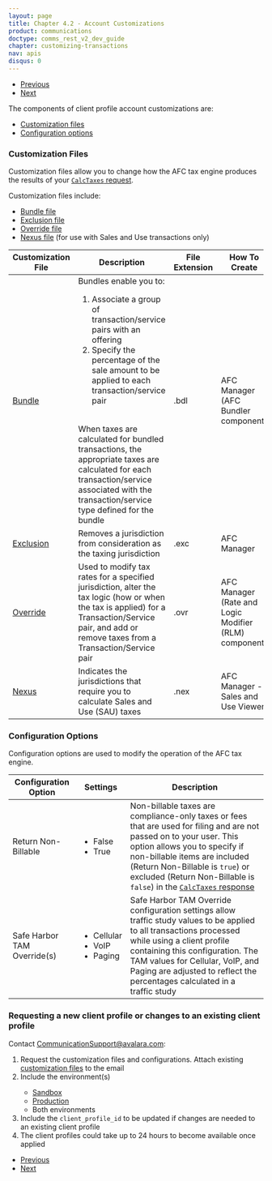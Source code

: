 ```yaml
---
layout: page
title: Chapter 4.2 - Account Customizations
product: communications
doctype: comms_rest_v2_dev_guide
chapter: customizing-transactions
nav: apis
disqus: 0
---
```


<ul class="pager">
  <li class="previous"><a href="/communications/dev-guide_rest_v2/customizing-transactions/client-profiles/"><i class="glyphicon glyphicon-chevron-left"></i>Previous</a></li>
  <li class="next"><a href="/communications/dev-guide_rest_v2/customizing-transactions/bundle-file/">Next<i class="glyphicon glyphicon-chevron-right"></i></a></li>
</ul>

The components of client profile account customizations are:
<ul class="dev-guide-list">
  <li><a class="dev-guide-link" href="#cust_files">Customization files</a></li>
  <li><a class="dev-guide-link" href="#config_opt">Configuration options</a></li>
</ul>

<h3 id="cust_files">Customization Files</h3>
Customization files allow you to change how the AFC tax engine produces the results of your <a class="dev-guide-link" href="/communications/dev-guide_rest_v2/reference/calc-taxes-request/"><code>CalcTaxes</code> request</a>.  

Customization files include:
<ul class="dev-guide-list">
  <li><a class="dev-guide-link" href="/communications/dev-guide_rest_v2/customizing-transactions/bundle-file/">Bundle file</a></li>
  <li><a class="dev-guide-link" href="/communications/dev-guide_rest_v2/customizing-transactions/exclusion-file/">Exclusion file</a></li>
  <!--<li>Exemption file</li>  LKK 1/2/19 - Exemption file only applicable to SaaS Standard right now.  Removing references until AFC Batch is released-->
  <li><a class="dev-guide-link" href="/communications/dev-guide_rest_v2/customizing-transactions/override-file/">Override file</a></li>
  <li><a class="dev-guide-link" href="/communications/dev-guide_rest_v2/customizing-transactions/nexus-file/">Nexus file</a> (for use with Sales and Use transactions only)</li>
</ul>

<div class="mobile-table">
  <table class="styled-table">
    <thead>
      <tr>
        <th>Customization File</th>
        <th>Description</th>
        <th>File Extension</th>
        <th>How To Create</th>
      </tr>
    </thead>
    <tbody>
      <tr>
        <td><a class="dev-guide-link" href="/communications/dev-guide_rest_v2/customizing-transactions/bundle-file/">Bundle</a></td>
        <td>Bundles enable you to:
        <ol class="dev-guide-list">
          <li>Associate a group of transaction/service pairs with an offering</li>
          <li>Specify the percentage of the sale amount to be applied to each transaction/service pair</li>
        </ol>
        <br/>
        When taxes are calculated for bundled transactions, the appropriate taxes are calculated for each transaction/service associated with the transaction/service type defined for the bundle</td>
        <td>.bdl</td>
        <td>AFC Manager (AFC Bundler component)</td>
      </tr>
      <tr>
        <td><a class="dev-guide-link" href="/communications/dev-guide_rest_v2/customizing-transactions/exclusion-file/">Exclusion</a></td>
        <td>Removes a jurisdiction from consideration as the taxing jurisdiction</td>
        <td>.exc</td>
        <td>AFC Manager</td>
      </tr>
      <!--<tr>    LKK 1/2/19 - Exemption file only applicable to SaaS Standard right now.  Removing references until AFC Batch is released
        <td>Exemption</td>
        <td>Removes the tax liability from the specified jurisdiction
        <br/><br/>
        Used when you have an exemption certification that allows you to be exempted from certain taxes for a given jurisdiction or group of jurisdictions
        </td>
        <td>.exc</td>
        <td>AFC Manager</td>
      </tr>-->
      <tr>
        <td><a class="dev-guide-link" href="/communications/dev-guide_rest_v2/customizing-transactions/override-file/">Override</a></td>
        <td>Used to modify tax rates for a specified jurisdiction, alter the tax logic (how or when the tax is applied) for a Transaction/Service pair, and add or remove taxes from a Transaction/Service pair</td>
        <td>.ovr</td>
        <td>AFC Manager (Rate and Logic Modifier (RLM) component)</td>
      </tr>
      <tr>
        <td><a class="dev-guide-link" href="/communications/dev-guide_rest_v2/customizing-transactions/nexus-file/">Nexus</a></td>
        <td>Indicates the jurisdictions that require you to calculate Sales and Use (SAU) taxes</td>
        <td>.nex</td>
        <td>AFC Manager - Sales and Use Viewer</td>
      </tr>
    </tbody>
  </table>
</div>

<h3 id="config_opt">Configuration Options</h3>
Configuration options are used to modify the operation of the AFC tax engine.
<div class="mobile-table">
  <table class="styled-table">
    <thead>
      <tr>
        <th>Configuration Option</th>
        <th>Settings</th>
        <th>Description</th>
      </tr>
    </thead>
    <tbody>
      <tr>
        <td>Return Non-Billable</td>
        <td><ul class="dev-guide-list">
              <li>False</li>
              <li>True</li>
            </ul>
        </td>
        <td>Non-billable taxes are compliance-only taxes or fees that are used for filing and are not passed on to your user.  This option allows you to specify if non-billable items are included (Return Non-Billable is <code>true</code>) or excluded (Return Non-Billable is <code>false</code>) in the <a class="dev-guide-link" href="/communications/dev-guide_rest_v2/reference/calc-taxes-response/"><code>CalcTaxes</code> response</a></td>
      </tr>
      <tr>
        <td>Safe Harbor TAM Override(s)</td>
        <td><ul class="dev-guide-list">
              <li>Cellular</li>
              <li>VoIP</li>
              <li>Paging</li>
            </ul>
        </td>
        <td>Safe Harbor TAM Override configuration settings allow traffic study values to be applied to all transactions processed while using a client profile containing this configuration.  The TAM values for Cellular, VoIP, and Paging are adjusted to reflect the percentages calculated in a traffic study</td>
      </tr>
    </tbody>
  </table>
</div>


<h3 id="request">Requesting a new client profile or changes to an existing client profile</h3>
Contact <a class="dev-guide-link" href="mailto:CommunicationSupport@avalara.com">CommunicationSupport@avalara.com</a>:
<ol class="dev-guide-list">
  <li>Request the customization files and configurations.  Attach existing <a class="dev-guide-link" href="/communications/dev-guide_rest_v2/customizing-transactions/account-customizations/">customization files</a> to the email</li>
  <li>Include the environment(s)</li>
  <ul class="dev-guide-list">
    <li><a class="dev-guide-link" href="https://communicationsua.avalara.net">Sandbox</a></li>
    <li><a class="dev-guide-link" href="https://communications.avalara.net">Production</a></li>
    <li>Both environments</li>
  </ul>
  <li>Include the <code>client_profile_id</code> to be updated if changes are needed to an existing client profile</li>
  <li>The client profiles could take up to 24 hours to become available once applied</li>
</ol>


<ul class="pager">
  <li class="previous"><a href="/communications/dev-guide_rest_v2/customizing-transactions/client-profiles/"><i class="glyphicon glyphicon-chevron-left"></i>Previous</a></li>
  <li class="next"><a href="/communications/dev-guide_rest_v2/customizing-transactions/bundle-file/">Next<i class="glyphicon glyphicon-chevron-right"></i></a></li>
</ul>